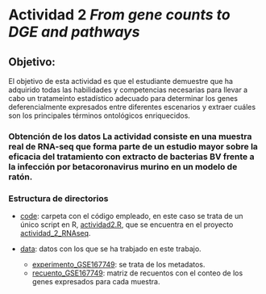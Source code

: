# **Actividad 2 *From gene counts to DGE and pathways***

## Objetivo:

El objetivo de esta actividad es que el estudiante demuestre que ha adquirido todas las habilidades y competencias necesarias para llevar a cabo un tratameinto estadístico adecuado para determinar los genes deferencialmente expresados entre diferentes escenarios y extraer cuáles son los principales términos ontológicos enriquecidos.

### Obtención de los datos La actividad consiste en una muestra real de RNA-seq que forma parte de un estudio mayor sobre la eficacia del tratamiento con extracto de bacterias BV frente a la infección por betacoronavirus murino en un modelo de ratón.

### Estructura de directorios

* [code](code): carpeta con el código empleado, en este caso se trata de un único script en R, [actividad2.R](code/actividad_2_RNAseq/actividad2.R), que se encuentra en el proyecto [actividad_2_RNAseq](code/actividad_2_RNAseq).

* [data](data): datos con los que se ha trabjado en este trabajo.
  * [experimento_GSE167749](data/experimento_GSE167749.tsv): se trata de los metadatos.
  * [recuento_GSE167749](data/recuento_GSE167749.tsv): matriz de recuentos con el conteo de los genes expresados para cada muestra.

